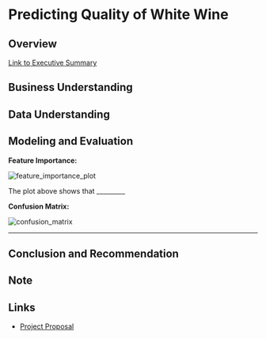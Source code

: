 # Predicting Quality of White Wine

## Overview
[Link to Executive Summary]()

## Business Understanding

## Data Understanding

## Modeling and Evaluation

**Feature Importance:**

![feature_importance_plot]()

The plot above shows that _________

**Confusion Matrix:**

![confusion_matrix]()

__________


## Conclusion and Recommendation

## Note

## Links
* [Project Proposal]()
  
